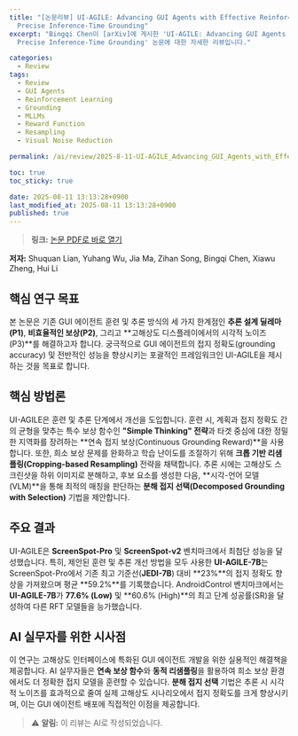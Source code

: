 ```yaml
---
title: "[논문리뷰] UI-AGILE: Advancing GUI Agents with Effective Reinforcement Learning and
  Precise Inference-Time Grounding"
excerpt: "Bingqi Chen이 [arXiv]에 게시한 'UI-AGILE: Advancing GUI Agents with Effective Reinforcement Learning and
  Precise Inference-Time Grounding' 논문에 대한 자세한 리뷰입니다."

categories:
  - Review
tags:
  - Review
  - GUI Agents
  - Reinforcement Learning
  - Grounding
  - MLLMs
  - Reward Function
  - Resampling
  - Visual Noise Reduction

permalink: /ai/review/2025-8-11-UI-AGILE_Advancing_GUI_Agents_with_Effective_Reinforcement_Learning_and_Precise_Inference-Time_Grounding/

toc: true
toc_sticky: true

date: 2025-08-11 13:13:28+0900
last_modified_at: 2025-08-11 13:13:28+0900
published: true
---
```

> **링크:** [논문 PDF로 바로 열기](https://arxiv.org/abs/2507.22025)

**저자:** Shuquan Lian, Yuhang Wu, Jia Ma, Zihan Song, Bingqi Chen, Xiawu Zheng, Hui Li



## 핵심 연구 목표
본 논문은 기존 GUI 에이전트 훈련 및 추론 방식의 세 가지 한계점인 **추론 설계 딜레마(P1)**, **비효율적인 보상(P2)**, 그리고 **고해상도 디스플레이에서의 시각적 노이즈(P3)**를 해결하고자 합니다. 궁극적으로 GUI 에이전트의 접지 정확도(grounding accuracy) 및 전반적인 성능을 향상시키는 포괄적인 프레임워크인 UI-AGILE을 제시하는 것을 목표로 합니다.

## 핵심 방법론
UI-AGILE은 훈련 및 추론 단계에서 개선을 도입합니다. 훈련 시, 계획과 접지 정확도 간의 균형을 맞추는 특수 보상 함수인 **"Simple Thinking" 전략**과 타겟 중심에 대한 정밀한 지역화를 장려하는 **연속 접지 보상(Continuous Grounding Reward)**을 사용합니다. 또한, 희소 보상 문제를 완화하고 학습 난이도를 조절하기 위해 **크롭 기반 리샘플링(Cropping-based Resampling)** 전략을 채택합니다. 추론 시에는 고해상도 스크린샷을 하위 이미지로 분해하고, 후보 요소를 생성한 다음, **시각-언어 모델(VLM)**을 통해 최적의 매칭을 판단하는 **분해 접지 선택(Decomposed Grounding with Selection)** 기법을 제안합니다.

## 주요 결과
UI-AGILE은 **ScreenSpot-Pro** 및 **ScreenSpot-v2** 벤치마크에서 최첨단 성능을 달성했습니다. 특히, 제안된 훈련 및 추론 개선 방법을 모두 사용한 **UI-AGILE-7B**는 ScreenSpot-Pro에서 기존 최고 기준선(**JEDI-7B**) 대비 **23%**의 접지 정확도 향상을 가져왔으며 평균 **59.2%**를 기록했습니다. AndroidControl 벤치마크에서는 **UI-AGILE-7B**가 **77.6% (Low)** 및 **60.6% (High)**의 최고 단계 성공률(SR)을 달성하여 다른 RFT 모델들을 능가했습니다.

## AI 실무자를 위한 시사점
이 연구는 고해상도 인터페이스에 특화된 GUI 에이전트 개발을 위한 실용적인 해결책을 제공합니다. AI 실무자들은 **연속 보상 함수**와 **동적 리샘플링**을 활용하여 희소 보상 환경에서도 더 정확한 접지 모델을 훈련할 수 있습니다. **분해 접지 선택** 기법은 추론 시 시각적 노이즈를 효과적으로 줄여 실제 고해상도 시나리오에서 접지 정확도를 크게 향상시키며, 이는 GUI 에이전트 배포에 직접적인 이점을 제공합니다.

> ⚠️ **알림:** 이 리뷰는 AI로 작성되었습니다.